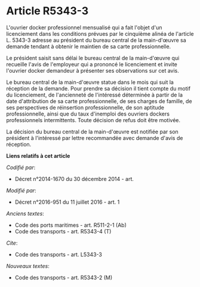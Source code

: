 # Article R5343-3

L'ouvrier docker professionnel mensualisé qui a fait l'objet d'un licenciement dans les conditions prévues par le cinquième
alinéa de l'article L. 5343-3 adresse au président du bureau central de la main-d'œuvre sa demande tendant à obtenir le
maintien de sa carte professionnelle. 

Le président saisit sans délai le bureau central de la main-d'œuvre qui recueille l'avis de l'employeur qui a prononcé le
licenciement et invite l'ouvrier docker demandeur à présenter ses observations sur cet avis. 

Le bureau central de la main-d'œuvre statue dans le mois qui suit la réception de la demande. Pour prendre sa décision il
tient compte du motif du licenciement, de l'ancienneté de l'intéressé déterminée à partir de la date d'attribution de sa
carte professionnelle, de ses charges de famille, de ses perspectives de réinsertion professionnelle, de son aptitude
professionnelle, ainsi que du taux d'inemploi des ouvriers dockers professionnels intermittents. Toute décision de refus doit
être motivée. 

La décision du bureau central de la main-d'œuvre est notifiée par son président à l'intéressé par lettre recommandée avec
demande d'avis de réception.

**Liens relatifs à cet article**

_Codifié par_:

  - Décret n°2014-1670 du 30 décembre 2014 - art.

_Modifié par_:

  - Décret n°2016-951 du 11 juillet 2016 - art. 1

_Anciens textes_:

  - Code des ports maritimes - art. R511-2-1 (Ab)
  - Code des transports - art. R5343-4 (T)

_Cite_:

  - Code des transports - art. L5343-3

_Nouveaux textes_:

  - Code des transports - art. R5343-2 (M)
